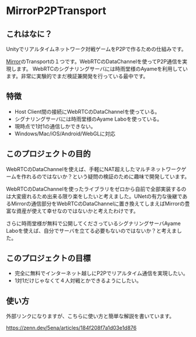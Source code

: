 # MirrorP2PTransport

## これはなに？

Unityでリアルタイムネットワーク対戦ゲームをP2Pで作るための仕組みです。

[Mirror](https://github.com/vis2k/Mirror)のTransportの１つです。WebRTCのDataChannelを使ってP2P通信を実現します。
WebRTCのシグナリングサーバには時雨堂様のAyameを利用しています。非常に実験的でまだ検証兼開発を行っている最中です。

## 特徴

- Host Client間の接続にWebRTCのDataChannelを使っている。
- シグナリングサーバには時雨堂様のAyame Laboを使っている。
- 現時点で1対1の通信しかできない。
- Windows/Mac/iOS/Android/WebGLに対応

## このプロジェクトの目的

WebRTCのDataChannelを使えば、手軽にNAT超えしたマルチネットワークゲームを作れるのではないか？という疑問の検証のために趣味で開発しています。

WebRTCのDataChannelを使ったライブラリをゼロから自前で全部実装するのは大変疲れるため出来る限り楽をしたいと考えました。UNetの有力な後継であるMirrorの通信部分をWebRTCのDataChannelに置き換えてしまえばMirrorの豊富な資産が使えて幸せなのではないかと考えたわけです。

さらに時雨堂様が無料で公開してくださっているシグナリングサーバAyame Laboを使えば、自分でサーバを立てる必要もないのではないか？と考えました。


## このプロジェクトの目標

- 完全に無料でインターネット越しにP2Pでリアルタイム通信を実現したい。
- 1対1だけじゃなくて４人対戦とかできるようにしたい。

## 使い方

外部リンクになりますが、こちらに使い方と簡単な解説を書いています。

https://zenn.dev/5ena/articles/184f208f7a1d03e1d876
